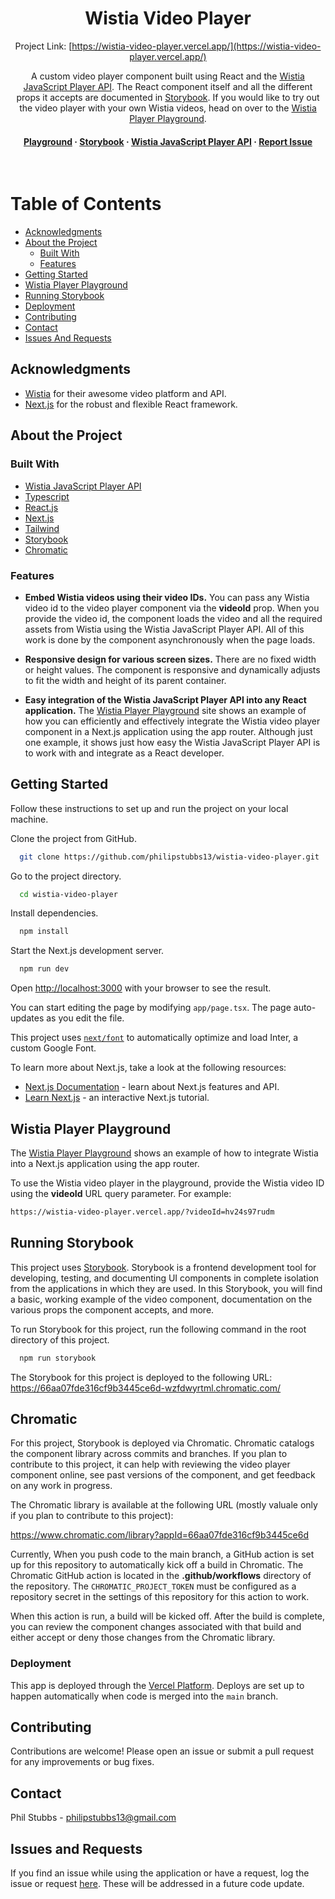 <div align="center">
  <h1>Wistia Video Player</h1>

Project Link: [https://wistia-video-player.vercel.app/](https://wistia-video-player.vercel.app/)

A custom video player component built using React and the [Wistia JavaScript Player API](https://docs.wistia.com/docs/javascript-player-api). The React component itself and all the different props it accepts are documented in [Storybook](https://66aa07fde316cf9b3445ce6d-wzfdwyrtml.chromatic.com/). If you would like to try out the video player with your own Wistia videos, head on over to the [Wistia Player Playground](https://wistia-video-player.vercel.app/).

<h4>
    <a href="https://wistia-video-player.vercel.app/">Playground</a>
  <span> · </span>
    <a href="https://66aa07fde316cf9b3445ce6d-wzfdwyrtml.chromatic.com/">Storybook</a>
  <span> · </span>
    <a href="https://docs.wistia.com/docs/javascript-player-api">Wistia JavaScript Player API</a>
  <span> · </span> 
    <a href="https://github.com/philipstubbs13/wistia-video-player/issues">Report Issue</a>
  </h4>
</div>

<br />

# Table of Contents

- [Acknowledgments](#about-the-project)
- [About the Project](#about-the-project)
  - [Built With](#tech-stack)
  - [Features](#features)
- [Getting Started](#getting-started)
- [Wistia Player Playground](#playground)
- [Running Storybook](#running-tests)
- [Deployment](#deployment)
- [Contributing](#contributing)
- [Contact](#contact)
- [Issues And Requests](#issues-and-requests)

## <a name="acknowledgments"></a>Acknowledgments

- [Wistia](https://wistia.com/) for their awesome video platform and API.
- [Next.js](https://nextjs.org/) for the robust and flexible React framework.

## <a name="about-the-project"></a>About the Project

### <a name="tech-stack"></a>Built With

  <ul>
      <li><a href="https://docs.wistia.com/docs/javascript-player-api"">Wistia JavaScript Player API</a></li>
    <li><a href="https://www.typescriptlang.org/">Typescript</a></li>
    <li><a href="https://react.dev/">React.js</a></li>
    <li><a href="https://nextjs.org/">Next.js</a></li>
    <li><a href="https://tailwindcss.com/">Tailwind</a></li>
    <li><a href="https://66aa07fde316cf9b3445ce6d-wzfdwyrtml.chromatic.com/">Storybook</a></li>
    <li><a href="https://www.chromatic.com/library?appId=66aa07fde316cf9b3445ce6d">Chromatic</a></li>
  </ul>

### <a name="features"></a>Features

- **Embed Wistia videos using their video IDs.** You can pass any Wistia video id to the video player component via the **videoId** prop. When you provide the video id, the component loads the video and all the required assets from Wistia using the Wistia JavaScript Player API. All of this work is done by the component asynchronously when the page loads.

- **Responsive design for various screen sizes.** There are no fixed width or height values. The component is responsive and dynamically adjusts to fit the width and height of its parent container.

- **Easy integration of the Wistia JavaScript Player API into any React application.** The [Wistia Player Playground](https://wistia-video-player.vercel.app/) site shows an example of how you can efficiently and effectively integrate the Wistia video player component in a Next.js application using the app router. Although just one example, it shows just how easy the Wistia JavaScript Player API is to work with and integrate as a React developer.

## <a name="getting-started"></a>Getting Started

Follow these instructions to set up and run the project on your local machine.

Clone the project from GitHub.

```bash
  git clone https://github.com/philipstubbs13/wistia-video-player.git
```

Go to the project directory.

```bash
  cd wistia-video-player
```

Install dependencies.

```bash
  npm install
```

Start the Next.js development server.

```bash
  npm run dev
```

Open [http://localhost:3000](http://localhost:3000) with your browser to see the result.

You can start editing the page by modifying `app/page.tsx`. The page auto-updates as you edit the file.

This project uses [`next/font`](https://nextjs.org/docs/basic-features/font-optimization) to automatically optimize and load Inter, a custom Google Font.

To learn more about Next.js, take a look at the following resources:

- [Next.js Documentation](https://nextjs.org/docs) - learn about Next.js features and API.
- [Learn Next.js](https://nextjs.org/learn) - an interactive Next.js tutorial.

## <a name="playground"></a> Wistia Player Playground

The [Wistia Player Playground](https://wistia-video-player.vercel.app/) shows an example of how to integrate Wistia into a Next.js application using the app router.

To use the Wistia video player in the playground, provide the Wistia video ID using the **videoId** URL query parameter. For example:

```bash
https://wistia-video-player.vercel.app/?videoId=hv24s97rudm
```

## <a name="running-storybook"></a>Running Storybook

This project uses [Storybook](https://storybook.js.org/). Storybook is a frontend development tool for developing, testing, and documenting UI components in complete isolation from the applications in which they are used. In this Storybook, you will find a basic, working example of the video component, documentation on the various props the component accepts, and more.

To run Storybook for this project, run the following command in the root directory of this project.

```bash
  npm run storybook
```

The Storybook for this project is deployed to the following URL: <https://66aa07fde316cf9b3445ce6d-wzfdwyrtml.chromatic.com/>

## Chromatic

For this project, Storybook is deployed via Chromatic. Chromatic catalogs the component library across commits and branches. If you plan to contribute to this project, it can help with reviewing the video player component online, see past versions of the component, and get feedback on any work in progress.

The Chromatic library is available at the following URL (mostly valuale only if you plan to contribute to this project):

<https://www.chromatic.com/library?appId=66aa07fde316cf9b3445ce6d>

Currently, When you push code to the main branch, a GitHub action is set up for this repository to automatically kick off a build in Chromatic. The Chromatic GitHub action is located in the **.github/workflows** directory of the repository. The `CHROMATIC_PROJECT_TOKEN` must be configured as a repository secret in the settings of this repository for this action to work.

When this action is run, a build will be kicked off. After the build is complete, you can review the component changes associated with that build and either accept or deny those changes from the Chromatic library.

### <a name="deployment"></a>Deployment

This app is deployed through the [Vercel Platform](https://vercel.com/new?utm_medium=default-template&filter=next.js&utm_source=create-next-app&utm_campaign=create-next-app-readme).
Deploys are set up to happen automatically when code is merged into the `main` branch.

## <a name="contributing"></a>Contributing

Contributions are welcome! Please open an issue or submit a pull request for any improvements or bug fixes.

## <a name="contact"></a>Contact

Phil Stubbs - philipstubbs13@gmail.com

## <a name="issues-and-requests"></a>Issues and Requests

If you find an issue while using the application or have a request, log the issue or request [here](https://github.com/philipstubbs13/wistia-video-player/issues). These will be addressed in a future code update.
